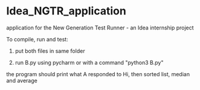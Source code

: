 # Idea_NGTR_application
application for the New Generation Test Runner - an Idea internship project

To compile, run and test:

1. put both files in same folder

2. run B.py using pycharm or with a command "python3 B.py"


the program should print what A responded to Hi, then sorted list, median and average
